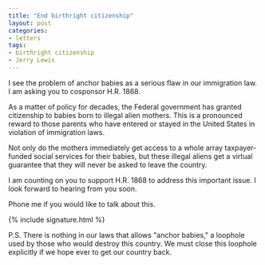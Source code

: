 ```yaml
---
title: "End birthright citizenship"
layout: post
categories:
- letters
tags:
- birthright citizenship
- Jerry Lewis
---
```


I see the problem of anchor babies as a serious flaw in our immigration law. I am asking you to cosponsor H.R. 1868.

As a matter of policy for decades, the Federal government has granted citizenship to babies born to illegal alien mothers. This is a pronounced reward to those parents who have entered or stayed in the United States in violation of immigration laws.

Not only do the mothers immediately get access to a whole array taxpayer-funded social services for their babies, but these illegal aliens get a virtual guarantee that they will never be asked to leave the country.

I am counting on you to support H.R. 1868 to address this important issue. I look forward to hearing from you soon.

Phone me if you would like to talk about this.

{% include signature.html %}

P.S. There is nothing in our laws that allows "anchor babies," a loophole used by those who would destroy this country. We must close this loophole explicitly if we hope ever to get our country back.